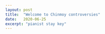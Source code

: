```yaml
---
layout: post
title:  "Welcome to Chinmoy controversies"
date:   2020-06-25
excerpt: "pianist stay key"
---
```

